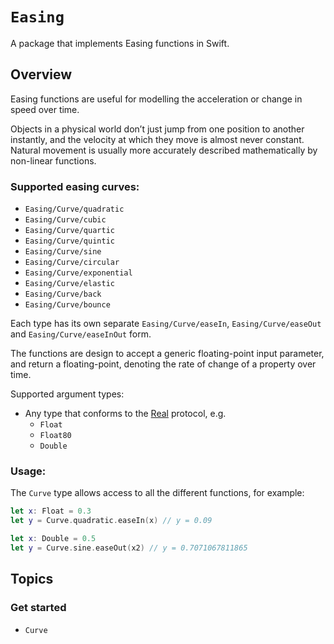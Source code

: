 # ``Easing``

A package that implements Easing functions in Swift.


## Overview

Easing functions are useful for modelling the acceleration or change in speed over time.

Objects in a physical world don’t just jump from one position to another instantly, and the velocity at which they move is almost never constant. Natural movement is usually more accurately described mathematically by non-linear functions.

### Supported easing curves:

-  ``Easing/Curve/quadratic``
-  ``Easing/Curve/cubic``
-  ``Easing/Curve/quartic``
-  ``Easing/Curve/quintic``
-  ``Easing/Curve/sine``
-  ``Easing/Curve/circular``
-  ``Easing/Curve/exponential``
-  ``Easing/Curve/elastic``
-  ``Easing/Curve/back``
-  ``Easing/Curve/bounce``

Each type has its own separate ``Easing/Curve/easeIn``, ``Easing/Curve/easeOut`` and ``Easing/Curve/easeInOut`` form.

The functions are design to accept a generic floating-point input parameter,
and return a floating-point, denoting the rate of change of a property over time.

Supported argument types: 
- Any type that conforms to the [Real](https://github.com/apple/swift-numerics) protocol, e.g.
     - `Float`
     - `Float80`
     - `Double`
     
### Usage:

The ``Curve`` type allows access to all the different functions, for example:

```swift
let x: Float = 0.3
let y = Curve.quadratic.easeIn(x) // y = 0.09
```

```swift
let x: Double = 0.5
let y = Curve.sine.easeOut(x2) // y = 0.7071067811865    
```

## Topics

### Get started

- ``Curve``
